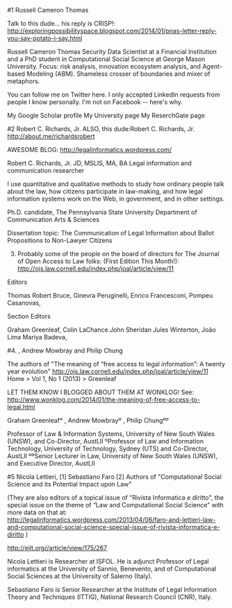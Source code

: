 #1 Russell Cameron Thomas

Talk to this dude… his reply is CRISP!: http://exploringpossibilityspace.blogspot.com/2014/01/pnas-letter-reply-you-say-potato-i-say.html

Russell Cameron Thomas
Security Data Scientist at a Financial Institution and a PhD student in Computational Social Science at George Mason University. Focus: risk analysis, innovation ecosystem analysis, and Agent-based Modeling (ABM). Shameless crosser of boundaries and mixer of metaphors.

You can follow me on Twitter here. I only accepted LinkedIn requests from people I know personally. I'm not on Facebook -- here's why.

My Google Scholar profile
My University page
My ReserchGate page

#2 Robert C. Richards, Jr.
ALSO, this dude:Robert C. Richards, Jr.
http://about.me/richardsrobert

AWESOME BLOG: http://legalinformatics.wordpress.com/

Robert C. Richards, Jr.
JD, MSLIS, MA, BA
Legal information and communication researcher

I use quantitative and qualitative methods to study how ordinary people talk about the law, how citizens participate in law-making, and how legal information systems work on the Web, in government, and in other settings.

Ph.D. candidate, The Pennsylvania State University Department of Communication Arts & Sciences

Dissertation topic: The Communication of Legal Information about Ballot Propositions to Non-Lawyer Citizens

3. Probably some of the people on the board of directors for The Journal of Open Access to Law folks: (First Edition This Month!):
http://ojs.law.cornell.edu/index.php/joal/article/view/11

Editors

Thomas Robert Bruce,
Ginevra Peruginelli,
Enrico Francesconi,
Pompeu Casanovas,

Section Editors

Graham Greenleaf,
Colin LaChance
John Sheridan
Jules Winterton,
João Lima
Mariya Badeva,

#4. , Andrew Mowbray and Philip Chung

The authors of "The meaning of “free access to legal information”: 
A twenty year evolution" 
http://ojs.law.cornell.edu/index.php/joal/article/view/11
Home > Vol 1, No 1 (2013) > Greenleaf

LET THEM KNOW I BLOGGED ABOUT THEM AT WONKLOG! See:
http://www.wonklog.com/2014/01/the-meaning-of-free-access-to-legal.html

Graham Greenleaf*
, Andrew Mowbrayº
, Philip Chungºº

Professor of Law & Information Systems, University of New South Wales (UNSW), and Co-Director, AustLII ºProfessor of Law and Information Technology, University of Technology, Sydney (UTS) and Co-Director, AustLII ººSenior Lecturer in Law, University of New South Wales (UNSW), and Executive Director, AustLII

#5 Nicola Lettieri, [1] Sebastiano Faro [2]
Authors of "Computational Social Science and its Potential Impact upon Law"


(They are also editors of a topical issue of "Rivista Informatica e diritto", the special issue on the theme of “Law and Computational Social Science” with more data on that at: http://legalinformatics.wordpress.com/2013/04/06/faro-and-lettieri-law-and-computational-social-science-special-issue-of-rivista-informatica-e-diritto )

http://ejlt.org//article/view/175/267

Nicola Lettieri is Researcher at ISFOL. He is adjunct Professor of Legal informatics at the University of Sannio, Benevento, and of Computational Social Sciences at the University of Salerno (Italy).

Sebastiano Faro is Senior Researcher at the Institute of Legal Information Theory and Techniques (ITTIG), National Research Council (CNR), Italy.
